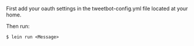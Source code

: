First add your oauth settings in the tweetbot-config.yml file located at your home.

Then run:
```
$ lein run <Message>
```

